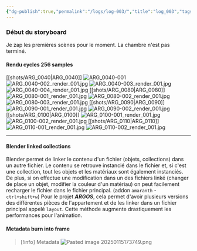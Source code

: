 ```yaml
---
{"dg-publish":true,"permalink":"/logs/log-003/","title":"log_003","tags":["log"],"created":"2025-01-15","updated":"2025-01-15"}
---
```


### Début du storyboard
Je zap les premières scènes pour le moment. La chambre n'est pas terminé.
#### Rendu cycles 256 samples 
[[shots/ARG_0040\|ARG_0040]]
![ARG_0040-001](https://drive.google.com/file/d/1iidiH2A1tmqAow24-6YcfKrxvHd56ON8/view?usp=drive_link)
![ARG_0040-002_render_001.jpg](/img/user/images/ARG_0040-002_render_001.jpg)
![ARG_0040-003_render_001.jpg](/img/user/images/ARG_0040-003_render_001.jpg)
![ARG_0040-004_render_001.jpg](/img/user/images/ARG_0040-004_render_001.jpg)
[[shots/ARG_0080\|ARG_0080]]
![ARG_0080-001_render_001.jpg](/img/user/images/ARG_0080-001_render_001.jpg)
![ARG_0080-002_render_001.jpg](/img/user/images/ARG_0080-002_render_001.jpg)
![ARG_0080-003_render_001.jpg](/img/user/images/ARG_0080-003_render_001.jpg)
[[shots/ARG_0090\|ARG_0090]]
![ARG_0090-001_render_001.jpg](/img/user/images/ARG_0090-001_render_001.jpg)
![ARG_0090-002_render_001.jpg](/img/user/images/ARG_0090-002_render_001.jpg)[[shots/ARG_0100\|ARG_0100]]
![ARG_0100-001_render_001.jpg](/img/user/images/ARG_0100-001_render_001.jpg)
![ARG_0100-002_render_001.jpg](/img/user/images/ARG_0100-002_render_001.jpg)
[[shots/ARG_0110\|ARG_0110]]
![ARG_0110-001_render_001.jpg](/img/user/images/ARG_0110-001_render_001.jpg)
![ARG_0110-002_render_001.jpg](/img/user/images/ARG_0110-002_render_001.jpg)

---
#### Blender linked collections
Blender permet de linker le contenu d'un fichier (objets, collections) dans un autre fichier. Le contenu se retrouve instancié dans le fichier et, si c'est une collection, tout les objets et les matériaux sont également instanciés. De plus, si on effectue une modification dans un des fichiers linké (changer de place un objet, modifier la couleur d'un matériau) on peut facilement recharger le fichier dans le fichier principal. (addon `amaranth` - `ctrl+shift+w`)
Pour le projet ***ARGOS***, cela permet d'avoir plusieurs versions des différentes pièces de l'appartement et de les linker dans un fichier principal appelé `layout`. Cette méthode augmente drastiquement les performances pour l'animation.
#### Metadata burn into frame
>[!info] Metadata 
>![Pasted image 20250115173749.png](/img/user/images/Pasted%20image%2020250115173749.png)




